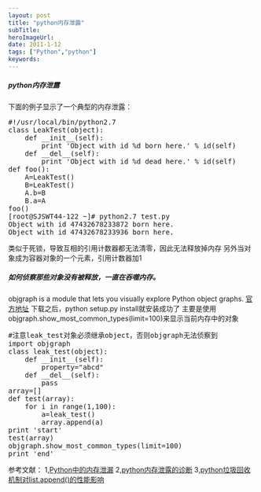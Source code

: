 ```yaml
---
layout: post 
title: "python内存泄露"
subTitle: 
heroImageUrl: 
date: 2011-1-12
tags: ["Python","python"]
keywords: 
---
```


##### python内存泄露

下面的例子显示了一个典型的内存泄露：
<pre lang='python'>
#!/usr/local/bin/python2.7
class LeakTest(object):
    def __init__(self):
        print 'Object with id %d born here.' % id(self)
    def __del__(self):
        print 'Object with id %d dead here.' % id(self)
def foo():
    A=LeakTest()
    B=LeakTest()
    A.b=B
    B.a=A
foo()
[root@SJSWT44-122 ~]# python2.7 test.py 
Object with id 47432678233872 born here.
Object with id 47432678233936 born here.
</pre>
类似于死锁，导致互相的引用计数器都无法清零，因此无法释放掉内存
另外当对象成为容器对象的一个元素，引用计数器加1

##### 如何侦察那些对象没有被释放，一直在吞噬内存。

objgraph is a module that lets you visually explore Python object graphs.
[官方地址](http://mg.pov.lt/objgraph/)
下载之后，python setup.py install就安装成功了
主要是使用objgraph.show_most_common_types(limit=100)来显示当前内存中的对象
<pre lang='python'>
#注意leak_test对象必须继承object，否则objgraph无法侦察到
import objgraph
class leak_test(object):
    def __init__(self):
        property="abcd"
    def __del__(self):
        pass
array=[]
def test(array):
    for i in range(1,100):
        a=leak_test()
        array.append(a)
print 'start'
test(array)
objgraph.show_most_common_types(limit=100)
print 'end'
</pre>

参考文献：
1,[Python中的内存泄漏](http://www.czug.org/blog/eishn/blogentry.2005-01-12.8557597867)
2,[python内存泄露的诊断](http://blog.csdn.net/rstevens/archive/2010/11/09/5997974.aspx)
3,[python垃圾回收机制对list.append()的性能影响](http://www.wentrue.net/blog/?p=164)